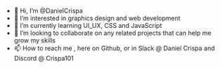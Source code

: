 - 👋 Hi, I’m @DanielCrispa
- 👀 I’m interested in graphics design and web development
- 🌱 I’m currently learning UI_UX, CSS and JavaScript
- 💞️ I’m looking to collaborate on any related projects that can help me grow my skills
- 📫 How to reach me , here on Github, or in Slack @ Daniel Crispa and Discord @ Crispa101

<!---
DanielCrispa/DanielCrispa is a ✨ special ✨ repository because its `README.md` (this file) appears on your GitHub profile.
You can click the Preview link to take a look at your changes.
--->
